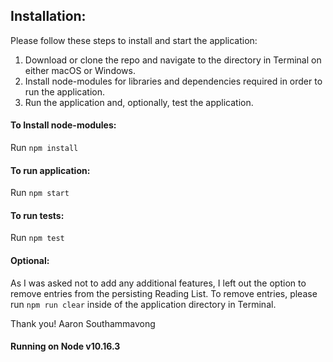 ## Installation:

Please follow these steps to install and start the application:

1. Download or clone the repo and navigate to the directory in Terminal on either macOS or Windows.
2. Install node-modules for libraries and dependencies required in order to run the application.
3. Run the application and, optionally, test the application.

#### To Install node-modules:

Run `npm install`

#### To run application:

Run `npm start`

#### To run tests:

Run `npm test`

#### Optional:

As I was asked not to add any additional features, I left out the option to remove entries from the persisting Reading List. To remove entries, please run `npm run clear` inside of the application directory in Terminal.

Thank you!
Aaron Southammavong

#### Running on Node v10.16.3
